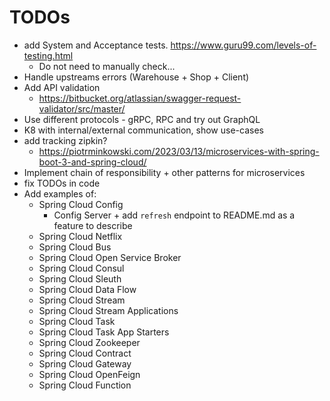 # TODOs

- add System and Acceptance tests. https://www.guru99.com/levels-of-testing.html
  - Do not need to manually check...
- Handle upstreams errors (Warehouse + Shop + Client)
- Add API validation
  - https://bitbucket.org/atlassian/swagger-request-validator/src/master/
- Use different protocols - gRPC, RPC and try out GraphQL
- K8 with internal/external communication, show use-cases
- add tracking zipkin?
  - https://piotrminkowski.com/2023/03/13/microservices-with-spring-boot-3-and-spring-cloud/
- Implement chain of responsibility + other patterns for microservices
- fix TODOs in code
- Add examples of:
  - Spring Cloud Config
    - Config Server + add `refresh` endpoint to README.md as a feature to describe
  - Spring Cloud Netflix
  - Spring Cloud Bus
  - Spring Cloud Open Service Broker
  - Spring Cloud Consul
  - Spring Cloud Sleuth
  - Spring Cloud Data Flow
  - Spring Cloud Stream
  - Spring Cloud Stream Applications
  - Spring Cloud Task
  - Spring Cloud Task App Starters
  - Spring Cloud Zookeeper
  - Spring Cloud Contract
  - Spring Cloud Gateway
  - Spring Cloud OpenFeign
  - Spring Cloud Function
